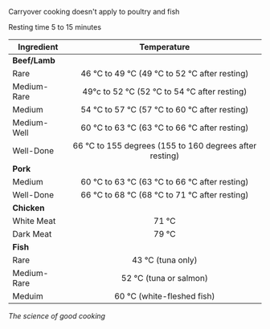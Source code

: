 Carryover cooking doesn't apply to poultry and fish

Resting time 5 to 15 minutes

Ingredient | Temperature
--- | :---:
**Beef/Lamb** | 
Rare | <span title="115 °F">46 °C</span> to <span title="120 °F">49 °C</span> (<span title="120 °F">49 °C</span> to <span title="125 °F">52 °C</span> after resting) 
Medium-Rare | <span title="120°f">49°c</span> to <span title="125 °F">52 °C</span> (<span title="125 °F">52 °C</span> to <span title="130 °F">54 °C</span> after resting)
Medium | <span title="130 °F">54 °C</span> to <span title="135 °F">57 °C</span> (<span title="135 °F">57 °C</span> to <span title="140 °F">60 °C</span> after resting)
Medium-Well | <span title="140 °F">60 °C</span> to <span title="145 °F">63 °C</span> (<span title="145 °F">63 °C</span> to <span title="150 °F">66 °C</span> after resting)
Well-Done | <span title="150 °F">66 °C</span> to 155 degrees (155 to 160 degrees after resting)
**Pork** | 
Medium | <span title="140 °F">60 °C</span> to <span title="145 °F">63 °C</span> (<span title="145 °F">63 °C</span> to <span title="150 °F">66 °C</span> after resting)
Well-Done | <span title="150 °F">66 °C</span> to <span title="155 °F">68 °C</span> (<span title="155 °F">68 °C</span> to <span title="160 °F">71 °C</span> after resting)
**Chicken** | 
White Meat | <span title="160 °F">71 °C</span>
Dark Meat | <span title="175 °F">79 °C</span>
**Fish** | 
Rare | <span title="110 °F">43 °C</span> (tuna only)
Medium-Rare | <span title="125 °F">52 °C</span> (tuna or salmon)
Meduim | <span title="140 °F">60 °C</span> (white-fleshed fish)

*The science of good cooking*
